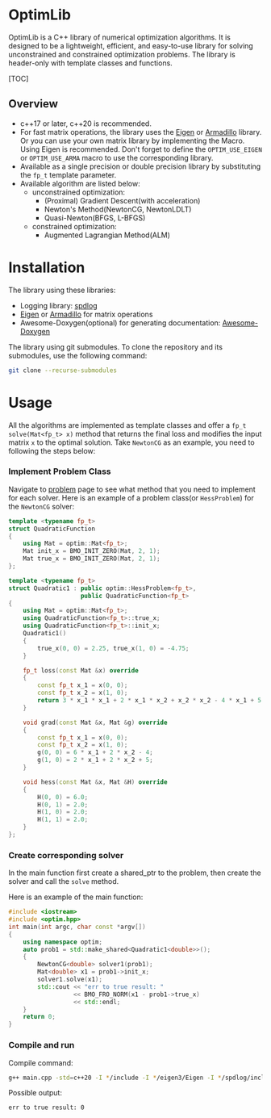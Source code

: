 # OptimLib &nbsp; 
OptimLib is a C++ library of numerical optimization algorithms. It is designed to be a lightweight, efficient, and easy-to-use library for solving unconstrained and constrained optimization problems. The library is header-only with template classes and functions.

[TOC]

## Overview

 - c++17 or later, c++20 is recommended.
 - For fast matrix operations, the library uses the [Eigen](http://eigen.tuxfamily.org/index.php?title=Main_Page) or [Armadillo](https://arma.sourceforge.net/) library. Or you can use your own matrix library by implementing the Macro. Using Eigen is recommended. Don't forget to define the `OPTIM_USE_EIGEN` or `OPTIM_USE_ARMA` macro to use the corresponding library.
 - Available as a single precision or double precision library by substituting the `fp_t` template parameter.
 - Available algorithm are listed below:
    - unconstrained optimization:
        - (Proximal) Gradient Descent(with acceleration)
        - Newton's Method(NewtonCG, NewtonLDLT)
        - Quasi-Newton(BFGS, L-BFGS)
    - constrained optimization:
        - Augmented Lagrangian Method(ALM)
    

# Installation
The library using these libraries:
 - Logging library: [spdlog](https://github.com/gabime/spdlog.git)
 - [Eigen](https://gitlab.com/libeigen/eigen.git) or [Armadillo](https://gitlab.com/conradsnicta/armadillo-code.git) for matrix operations
 - Awesome-Doxygen(optional) for generating documentation: [Awesome-Doxygen](https://github.com/jothepro/doxygen-awesome-css.git)

The library using git submodules. To clone the repository and its submodules, use the following command:

```bash
git clone --recurse-submodules
```

# Usage

All the algorithms are implemented as template classes and offer a `fp_t solve(Mat<fp_t> x)` method that returns the final loss and modifies the input matrix `x` to the optimal solution. Take `NewtonCG` as an example, you need to following the steps below:

### Implement Problem Class

Navigate to [problem](problem.html) page to see what method that you need to implement for each solver. Here is an example of a problem class(or `HessProblem`) for the `NewtonCG` solver: 

```cpp
template <typename fp_t>
struct QuadraticFunction
{
    using Mat = optim::Mat<fp_t>;
    Mat init_x = BMO_INIT_ZERO(Mat, 2, 1);
    Mat true_x = BMO_INIT_ZERO(Mat, 2, 1);
};

template <typename fp_t>
struct Quadratic1 : public optim::HessProblem<fp_t>,
                    public QuadraticFunction<fp_t>
{
    using Mat = optim::Mat<fp_t>;
    using QuadraticFunction<fp_t>::true_x;
    using QuadraticFunction<fp_t>::init_x;
    Quadratic1()
    {
        true_x(0, 0) = 2.25, true_x(1, 0) = -4.75;
    }

    fp_t loss(const Mat &x) override
    {
        const fp_t x_1 = x(0, 0);
        const fp_t x_2 = x(1, 0);
        return 3 * x_1 * x_1 + 2 * x_1 * x_2 + x_2 * x_2 - 4 * x_1 + 5 * x_2;
    }

    void grad(const Mat &x, Mat &g) override
    {
        const fp_t x_1 = x(0, 0);
        const fp_t x_2 = x(1, 0);
        g(0, 0) = 6 * x_1 + 2 * x_2 - 4;
        g(1, 0) = 2 * x_1 + 2 * x_2 + 5;
    }

    void hess(const Mat &x, Mat &H) override
    {
        H(0, 0) = 6.0;
        H(0, 1) = 2.0;
        H(1, 0) = 2.0;
        H(1, 1) = 2.0;
    }
};
```
### Create corresponding solver

In the main function first create a shared_ptr to the problem, then create the solver and call the `solve` method. 

Here is an example of the main function:

```cpp
#include <iostream>
#include <optim.hpp>
int main(int argc, char const *argv[])
{
    using namespace optim;
    auto prob1 = std::make_shared<Quadratic1<double>>();
    {
        NewtonCG<double> solver1(prob1);
        Mat<double> x1 = prob1->init_x;
        solver1.solve(x1);
        std::cout << "err to true result: "
                  << BMO_FRO_NORM(x1 - prob1->true_x)
                  << std::endl;
    }
    return 0;
}
```

### Compile and run

Compile command:
```bash
g++ main.cpp -std=c++20 -I */include -I */eigen3/Eigen -I */spdlog/include -DOPTIM_USE_EIGEN
```

Possible output:
```bash
err to true result: 0
```